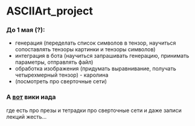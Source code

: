 # ASCIIArt_project
### До 1 мая (?):
   * генерация (переделать список символов в тензор, научиться сопоставлять тензоры картинки и тензоры символов)
   * интеграция в бота (научиться запрашивать генерацию, принимать параметры, отправлять файл)
   * обработка изображения (придумать выравнивание, получать четырехмерный тензор) - каролина 
   * (посмотреть про сверточные сети)

### А [вот](http://wiki.cs.hse.ru/%D0%9E%D1%81%D0%BD%D0%BE%D0%B2%D1%8B_%D0%B3%D0%BB%D1%83%D0%B1%D0%B8%D0%BD%D0%BD%D0%BE%D0%B3%D0%BE_%D0%BE%D0%B1%D1%83%D1%87%D0%B5%D0%BD%D0%B8%D1%8F) вики иада
где есть про презы и тетрадки про сверточные сети и даже записи лекций жесть...
